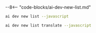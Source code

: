 --8<-- "code-blocks/ai-dev-new-list.md"

```bash title="List only JavaScript samples"
ai dev new list --javascript
```

```bash title="Filter the list by name"
ai dev new list translate --javascript
```
